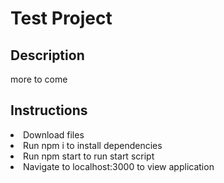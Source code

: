 <h1>Test Project</h1>
<h2>Description</h2>
more to come
<h2>Instructions</h2>
<li>Download files</li>
<li>Run npm i to install dependencies</li>
<li>Run npm start to run start script</li>
<li>Navigate to localhost:3000 to view application</li>
